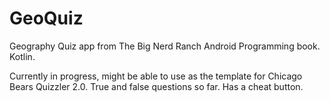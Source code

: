 # GeoQuiz
Geography Quiz app from The Big Nerd Ranch Android Programming book. Kotlin.

Currently in progress, might be able to use as the template for Chicago Bears Quizzler 2.0. True and false questions so far. Has a cheat button.
